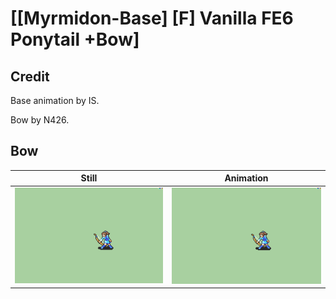 # [\[Myrmidon-Base\] \[F\] Vanilla FE6 Ponytail +Bow]

## Credit

Base animation by IS.

Bow by N426.
	
## Bow

| Still | Animation |
| :---: | :-------: |
| ![Bow still](./Bow_000.png) | ![Bow animation](./Bow.gif) |
